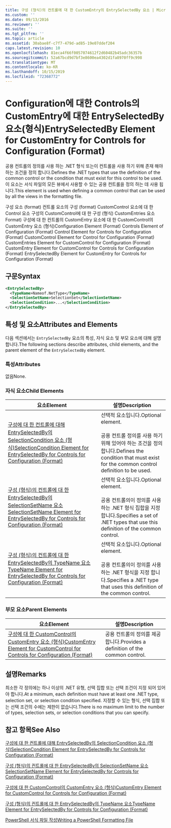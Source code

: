 ```yaml
---
title: 구성 (형식)의 컨트롤에 대 한 CustomEntry의 EntrySelectedBy 요소 | Microsoft Docs
ms.custom: ''
ms.date: 09/13/2016
ms.reviewer: ''
ms.suite: ''
ms.tgt_pltfrm: ''
ms.topic: article
ms.assetid: 30abae8f-c7f7-479d-ad85-19e07ddef204
caps.latest.revision: 10
ms.openlocfilehash: 81eca4f66f0057074612f2d60482b45adc36357b
ms.sourcegitcommit: 52a67bcd9d7bf3e8600ea4302d1fa8970ff9c998
ms.translationtype: MT
ms.contentlocale: ko-KR
ms.lasthandoff: 10/15/2019
ms.locfileid: "72368772"
---
```

# <a name="entryselectedby-element-for-customentry-for-controls-for-configuration-format"></a><span data-ttu-id="beb37-102">Configuration에 대한 Controls의 CustomEntry에 대한 EntrySelectedBy 요소(형식)</span><span class="sxs-lookup"><span data-stu-id="beb37-102">EntrySelectedBy Element for CustomEntry for Controls for Configuration (Format)</span></span>

<span data-ttu-id="beb37-103">공용 컨트롤의 정의를 사용 하는 .NET 형식 또는이 컨트롤을 사용 하기 위해 존재 해야 하는 조건을 정의 합니다.</span><span class="sxs-lookup"><span data-stu-id="beb37-103">Defines the .NET types that use the definition of the common control or the condition that must exist for this control to be used.</span></span> <span data-ttu-id="beb37-104">이 요소는 서식 파일의 모든 뷰에서 사용할 수 있는 공용 컨트롤을 정의 하는 데 사용 됩니다.</span><span class="sxs-lookup"><span data-stu-id="beb37-104">This element is used when defining a common control that can be used by all the views in the formatting file.</span></span>

<span data-ttu-id="beb37-105">구성 요소 (format) 컨트롤 요소의 구성 (format) CustomControl 요소에 대 한 Control 요소 구성의 CustomControl에 대 한 구성 (형식) CustomEntries 요소 Format) 구성에 대 한 컨트롤의 CustomEntry 요소에 대 한 CustomControl의 CustomEntry 요소 (형식)</span><span class="sxs-lookup"><span data-stu-id="beb37-105">Configuration Element (Format) Controls Element of Configuration (Format) Control Element for Controls for Configuration (Format) CustomControl Element for Control for Configuration (Format) CustomEntries Element for CustomControl for Configuration (Format) CustomEntry Element for CustomControl for Controls for Configuration (Format) EntrySelectedBy Element for CustomEntry for Controls for Configuration (Format)</span></span>

## <a name="syntax"></a><span data-ttu-id="beb37-106">구문</span><span class="sxs-lookup"><span data-stu-id="beb37-106">Syntax</span></span>

```xml
<EntrySelectedBy>
  <TypeName>Nameof.NetType</TypeName>
  <SelectionSetName>SelectionSet</SelectionSetName>
  <SelectionCondition>...</SelectionCondition>
</EntrySelectedBy>
```

## <a name="attributes-and-elements"></a><span data-ttu-id="beb37-107">특성 및 요소</span><span class="sxs-lookup"><span data-stu-id="beb37-107">Attributes and Elements</span></span>

<span data-ttu-id="beb37-108">다음 섹션에서는 `EntrySelectedBy` 요소의 특성, 자식 요소 및 부모 요소에 대해 설명 합니다.</span><span class="sxs-lookup"><span data-stu-id="beb37-108">The following sections describe attributes, child elements, and the parent element of the `EntrySelectedBy` element.</span></span>

### <a name="attributes"></a><span data-ttu-id="beb37-109">특성</span><span class="sxs-lookup"><span data-stu-id="beb37-109">Attributes</span></span>

<span data-ttu-id="beb37-110">없음</span><span class="sxs-lookup"><span data-stu-id="beb37-110">None.</span></span>

### <a name="child-elements"></a><span data-ttu-id="beb37-111">자식 요소</span><span class="sxs-lookup"><span data-stu-id="beb37-111">Child Elements</span></span>

|<span data-ttu-id="beb37-112">요소</span><span class="sxs-lookup"><span data-stu-id="beb37-112">Element</span></span>|<span data-ttu-id="beb37-113">설명</span><span class="sxs-lookup"><span data-stu-id="beb37-113">Description</span></span>|
|-------------|-----------------|
|[<span data-ttu-id="beb37-114">구성에 대 한 컨트롤에 대해 EntrySelectedBy의 SelectionCondition 요소 (형식)</span><span class="sxs-lookup"><span data-stu-id="beb37-114">SelectionCondition Element for EntrySelectedBy for Controls for Configuration (Format)</span></span>](./selectioncondition-element-for-entryselectedby-for-controls-for-configuration-format.md)|<span data-ttu-id="beb37-115">선택적 요소입니다.</span><span class="sxs-lookup"><span data-stu-id="beb37-115">Optional element.</span></span><br /><br /> <span data-ttu-id="beb37-116">공용 컨트롤 정의를 사용 하기 위해 있어야 하는 조건을 정의 합니다.</span><span class="sxs-lookup"><span data-stu-id="beb37-116">Defines the condition that must exist for the common control definition to be used.</span></span>|
|[<span data-ttu-id="beb37-117">구성 (형식)의 컨트롤에 대 한 EntrySelectedBy의 SelectionSetName 요소</span><span class="sxs-lookup"><span data-stu-id="beb37-117">SelectionSetName Element for EntrySelectedBy for Controls for Configuration (Format)</span></span>](./selectionsetname-element-for-selectioncondition-for-controls-for-configuration-format.md)|<span data-ttu-id="beb37-118">선택적 요소입니다.</span><span class="sxs-lookup"><span data-stu-id="beb37-118">Optional element.</span></span><br /><br /> <span data-ttu-id="beb37-119">공용 컨트롤의이 정의를 사용 하는 .NET 형식 집합을 지정 합니다.</span><span class="sxs-lookup"><span data-stu-id="beb37-119">Specifies a set of .NET types that use this definition of the common control.</span></span>|
|[<span data-ttu-id="beb37-120">구성 (형식)의 컨트롤에 대 한 EntrySelectedBy의 TypeName 요소</span><span class="sxs-lookup"><span data-stu-id="beb37-120">TypeName Element for EntrySelectedBy for Controls for Configuration (Format)</span></span>](./typename-element-for-entryselectedby-for-controls-for-configuration-format.md)|<span data-ttu-id="beb37-121">선택적 요소입니다.</span><span class="sxs-lookup"><span data-stu-id="beb37-121">Optional element.</span></span><br /><br /> <span data-ttu-id="beb37-122">공용 컨트롤의이 정의를 사용 하는 .NET 형식을 지정 합니다.</span><span class="sxs-lookup"><span data-stu-id="beb37-122">Specifies a .NET type that uses this definition of the common control.</span></span>|

### <a name="parent-elements"></a><span data-ttu-id="beb37-123">부모 요소</span><span class="sxs-lookup"><span data-stu-id="beb37-123">Parent Elements</span></span>

|<span data-ttu-id="beb37-124">요소</span><span class="sxs-lookup"><span data-stu-id="beb37-124">Element</span></span>|<span data-ttu-id="beb37-125">설명</span><span class="sxs-lookup"><span data-stu-id="beb37-125">Description</span></span>|
|-------------|-----------------|
|[<span data-ttu-id="beb37-126">구성에 대 한 CustomControl의 CustomEntry 요소 (형식)</span><span class="sxs-lookup"><span data-stu-id="beb37-126">CustomEntry Element for CustomControl for Controls for Configuration (Format)</span></span>](./customentry-element-for-customcontrol-for-controls-for-configuration-format.md)|<span data-ttu-id="beb37-127">공용 컨트롤의 정의를 제공 합니다.</span><span class="sxs-lookup"><span data-stu-id="beb37-127">Provides a definition of the common control.</span></span>|

## <a name="remarks"></a><span data-ttu-id="beb37-128">설명</span><span class="sxs-lookup"><span data-stu-id="beb37-128">Remarks</span></span>

<span data-ttu-id="beb37-129">최소한 각 정의에는 하나 이상의 .NET 유형, 선택 집합 또는 선택 조건이 지정 되어 있어야 합니다.</span><span class="sxs-lookup"><span data-stu-id="beb37-129">At a minimum, each definition must have at least one .NET type, selection set, or selection condition specified.</span></span> <span data-ttu-id="beb37-130">지정할 수 있는 형식, 선택 집합 또는 선택 조건의 수에는 제한이 없습니다.</span><span class="sxs-lookup"><span data-stu-id="beb37-130">There is no maximum limit to the number of types, selection sets, or selection conditions that you can specify.</span></span>

## <a name="see-also"></a><span data-ttu-id="beb37-131">참고 항목</span><span class="sxs-lookup"><span data-stu-id="beb37-131">See Also</span></span>

[<span data-ttu-id="beb37-132">구성에 대 한 컨트롤에 대해 EntrySelectedBy의 SelectionCondition 요소 (형식)</span><span class="sxs-lookup"><span data-stu-id="beb37-132">SelectionCondition Element for EntrySelectedBy for Controls for Configuration (Format)</span></span>](./selectioncondition-element-for-entryselectedby-for-controls-for-configuration-format.md)

[<span data-ttu-id="beb37-133">구성 (형식)의 컨트롤에 대 한 EntrySelectedBy의 SelectionSetName 요소</span><span class="sxs-lookup"><span data-stu-id="beb37-133">SelectionSetName Element for EntrySelectedBy for Controls for Configuration (Format)</span></span>](./selectionsetname-element-for-selectioncondition-for-controls-for-configuration-format.md)

[<span data-ttu-id="beb37-134">구성에 대 한 CustomControl의 CustomEntry 요소 (형식)</span><span class="sxs-lookup"><span data-stu-id="beb37-134">CustomEntry Element for CustomControl for Controls for Configuration (Format)</span></span>](./customentry-element-for-customcontrol-for-controls-for-configuration-format.md)

[<span data-ttu-id="beb37-135">구성 (형식)의 컨트롤에 대 한 EntrySelectedBy의 TypeName 요소</span><span class="sxs-lookup"><span data-stu-id="beb37-135">TypeName Element for EntrySelectedBy for Controls for Configuration (Format)</span></span>](./typename-element-for-selectioncondition-for-controls-for-configuration-format.md)

[<span data-ttu-id="beb37-136">PowerShell 서식 파일 작성</span><span class="sxs-lookup"><span data-stu-id="beb37-136">Writing a PowerShell Formatting File</span></span>](./writing-a-powershell-formatting-file.md)
